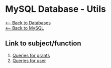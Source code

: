 # MySQL Database - Utils
[<-- Back to Databases](https://github.com/mtemporim/Databases/tree/main)  
[<-- Back to MySQL](https://github.com/mtemporim/Databases/tree/main/MySQL)  

## Link to subject/function  
1. [Queries for grants](https://github.com/mtemporim/Databases/blob/main/MySQL/Utils/Grants.md)
1. [Queries for user](https://github.com/mtemporim/Databases/blob/main/MySQL/Utils/Grants.md)


